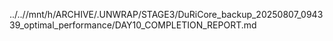 ../..//mnt/h/ARCHIVE/.UNWRAP/STAGE3/DuRiCore_backup_20250807_094339_optimal_performance/DAY10_COMPLETION_REPORT.md